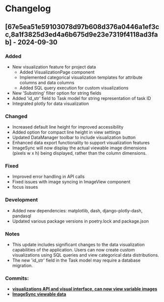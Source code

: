 # Changelog

## [67e5ea51e59103078d97b608d376a0446a1ef3cc,8a1f3825d3ed4a6b675d9e23e7319f4118ad3fab] - 2024-09-30

### Added
- New visualization feature for project data
  - Added VisualizationPage component
  - Implemented categorical visualization templates for attribute columns and data columns
  - Added SQL query execution for custom visualizations
- New 'Substring' filter option for string fields
- Added 'id_str' field to Task model for string representation of task ID
- Integrated plotly for data visualization

### Changed
- Increased default line height for improved accessibility
- Added option for compact line height in view settings
- Updated DataManager toolbar to include visualization button
- Enhanced data export functionality to support visualization features
- ImageSync will now display the actual viewable image dimensions (pixels w x h) being displayed, rather than the column dimensions.

### Fixed
- Improved error handling in API calls
- Fixed issues with image syncing in ImageView component
- focus issues

### Development
- Added new dependencies: matplotlib, dash, django-plotly-dash, pandasql
- Updated various package versions in poetry.lock and package.json

### Notes
- This update includes significant changes to the data visualization capabilities of the application. Users can now create custom visualizations using SQL queries and view categorical data distributions.
- The new 'id_str' field in the Task model may require a database migration.

### Commits:
- [**visualizations API and visual interface, can now view variable images**](https://github.com/TopazLabs/label-studio/commit/67e5ea51e59103078d97b608d376a0446a1ef3cc)
- [**ImageSync viewable data**](https://github.com/TopazLabs/label-studio/commit/8a1f3825d3ed4a6b675d9e23e7319f4118ad3fab)

[How to Migrate]: https://chatgpt.com/share/66faf3d6-1b9c-8003-9cdf-ba779397a779
